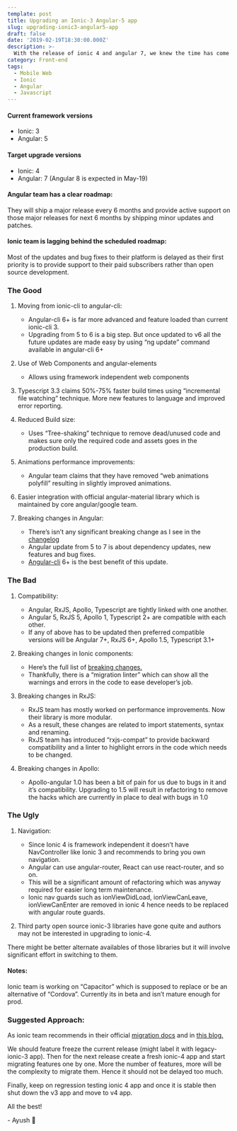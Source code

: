 ```yaml
---
template: post
title: Upgrading an Ionic-3 Angular-5 app
slug: upgrading-ionic3-angular5-app
draft: false
date: '2019-02-19T18:30:00.000Z'
description: >-
  With the release of ionic 4 and angular 7, we knew the time has come to finally migrate our ionic 3 angular 5 app to the latest versions. But there are so many breaking changes. So, what should be the migration strategy and what will be it's impact...
category: Front-end
tags:
  - Mobile Web
  - Ionic
  - Angular
  - Javascript
---
```


#### Current framework versions

- Ionic: 3
- Angular: 5

#### Target upgrade versions

- Ionic: 4
- Angular: 7 (Angular 8 is expected in May-19)

#### Angular team has a clear roadmap:

They will ship a major release every 6 months and provide active support on those major releases for next 6 months by shipping minor updates and patches.

#### Ionic team is lagging behind the scheduled roadmap:

Most of the updates and bug fixes to their platform is delayed as their first priority is to provide support to their paid subscribers rather than open source development.

### The Good

1. Moving from ionic-cli to angular-cli:

   - Angular-cli 6+ is far more advanced and feature loaded than current ionic-cli 3.
   - Upgrading from 5 to 6 is a big step. But once updated to v6 all the future updates are made easy by using “ng update” command available in angular-cli 6+

2. Use of Web Components and angular-elements

   - Allows using framework independent web components

3. Typescript 3.3 claims 50%-75% faster build times using “incremental file watching” technique. More new features to language and improved error reporting.
4. Reduced Build size:

   - Uses “Tree-shaking” technique to remove dead/unused code and makes sure only the required code and assets goes in the production build.

5. Animations performance improvements:

   - Angular team claims that they have removed “web animations polyfill” resulting in slightly improved animations.

6. Easier integration with official angular-material library which is maintained by core angular/google team.

7. Breaking changes in Angular:
   - There’s isn’t any significant breaking change as I see in the [changelog](https://github.com/angular/angular/blob/master/CHANGELOG.md)
   - Angular update from 5 to 7 is about dependency updates, new features and bug fixes.
   - [Angular-cli](https://angular.io/cli) 6+ is the best benefit of this update.

### The Bad

1. Compatibility:

   - Angular, RxJS, Apollo, Typescript are tightly linked with one another.
   - Angular 5, RxJS 5, Apollo 1, Typescript 2+ are compatible with each other.
   - If any of above has to be updated then preferred compatible versions will be Angular 7+, RxJS 6+, Apollo 1.5, Typescript 3.1+

2. Breaking changes in Ionic components:

   - Here’s the full list of [breaking changes.](https://github.com/ionic-team/ionic/blob/master/angular/BREAKING.md)
   - Thankfully, there is a “migration linter” which can show all the warnings and errors in the code to ease developer’s job.

3. Breaking changes in RxJS:

   - RxJS team has mostly worked on performance improvements. Now their library is more modular.
   - As a result, these changes are related to import statements, syntax and renaming.
   - RxJS team has introduced “rxjs-compat” to provide backward compatibility and a linter to highlight errors in the code which needs to be changed.

4. Breaking changes in Apollo:
   - Apollo-angular 1.0 has been a bit of pain for us due to bugs in it and it’s compatibility. Upgrading to 1.5 will result in refactoring to remove the hacks which are currently in place to deal with bugs in 1.0

### The Ugly

1. Navigation:

   - Since Ionic 4 is framework independent it doesn’t have NavController like Ionic 3 and recommends to bring you own navigation.
   - Angular can use angular-router, React can use react-router, and so on.
   - This will be a significant amount of refactoring which was anyway required for easier long term maintenance.
   - Ionic nav guards such as ionViewDidLoad, ionViewCanLeave, ionViewCanEnter are removed in ionic 4 hence needs to be replaced with angular route guards.

2. Third party open source ionic-3 libraries have gone quite and authors may not be interested in upgrading to ionic-4.

There might be better alternate availables of those libraries but it will involve significant effort in switching to them.

#### Notes:

Ionic team is working on “Capacitor” which is supposed to replace or be an alternative of “Cordova”. Currently its in beta and isn’t mature enough for prod.

### Suggested Approach:

As ionic team recommends in their official [migration docs](https://ionicframework.com/docs/building/migration/#suggested-strategy) and in [this blog.](https://blog.ionicframework.com/a-guide-for-migrating-to-ionic-4-0/)

We should feature freeze the current release (might label it with legacy-ionic-3 app).
Then for the next release create a fresh ionic-4 app and start migrating features one by one.
More the number of features, more will be the complexity to migrate them. Hence it should not be delayed too much.

Finally, keep on regression testing ionic 4 app and once it is stable then shut down the v3 app and move to v4 app.

All the best!

\- Ayush 🙂
